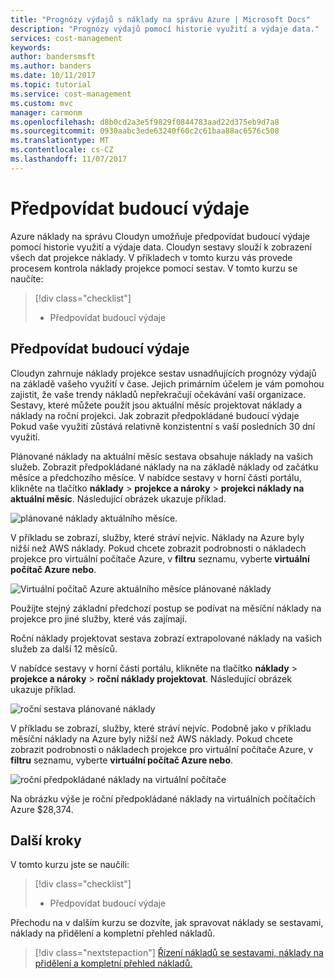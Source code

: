 ```yaml
---
title: "Prognózy výdajů s náklady na správu Azure | Microsoft Docs"
description: "Prognózy výdajů pomocí historie využití a výdaje data."
services: cost-management
keywords: 
author: bandersmsft
ms.author: banders
ms.date: 10/11/2017
ms.topic: tutorial
ms.service: cost-management
ms.custom: mvc
manager: carmonm
ms.openlocfilehash: d8b0cd2a3e5f9829f0844783aad22d375eb9d7a8
ms.sourcegitcommit: 0930aabc3ede63240f60c2c61baa88ac6576c508
ms.translationtype: MT
ms.contentlocale: cs-CZ
ms.lasthandoff: 11/07/2017
---
```

# <a name="forecast-future-spending"></a>Předpovídat budoucí výdaje

Azure náklady na správu Cloudyn umožňuje předpovídat budoucí výdaje pomocí historie využití a výdaje data. Cloudyn sestavy slouží k zobrazení všech dat projekce náklady. V příkladech v tomto kurzu vás provede procesem kontrola náklady projekce pomocí sestav. V tomto kurzu se naučíte:

> [!div class="checklist"]
> * Předpovídat budoucí výdaje

## <a name="forecast-future-spending"></a>Předpovídat budoucí výdaje

Cloudyn zahrnuje náklady projekce sestav usnadňujících prognózy výdajů na základě vašeho využití v čase. Jejich primárním účelem je vám pomohou zajistit, že vaše trendy nákladů nepřekračují očekávání vaší organizace. Sestavy, které můžete použít jsou aktuální měsíc projektovat náklady a náklady na roční projekci. Jak zobrazit předpokládané budoucí výdaje Pokud vaše využití zůstává relativně konzistentní s vaší posledních 30 dní využití.

Plánované náklady na aktuální měsíc sestava obsahuje náklady na vašich služeb. Zobrazit předpokládané náklady na na základě náklady od začátku měsíce a předchozího měsíce. V nabídce sestavy v horní části portálu, klikněte na tlačítko **náklady** > **projekce a nároky** > **projekci náklady na aktuální měsíc**. Následující obrázek ukazuje příklad.

![plánované náklady aktuálního měsíce.](./media/tutorial-forecast-spending/project-month01.png)

V příkladu se zobrazí, služby, které stráví nejvíc. Náklady na Azure byly nižší než AWS náklady. Pokud chcete zobrazit podrobnosti o nákladech projekce pro virtuální počítače Azure, v **filtru** seznamu, vyberte **virtuální počítač Azure nebo**.

![Virtuální počítač Azure aktuálního měsíce plánované náklady](./media/tutorial-forecast-spending/project-month02.png)

Použijte stejný základní předchozí postup se podívat na měsíční náklady na projekce pro jiné služby, které vás zajímají.

Roční náklady projektovat sestava zobrazí extrapolované náklady na vašich služeb za další 12 měsíců.

V nabídce sestavy v horní části portálu, klikněte na tlačítko **náklady** > **projekce a nároky** > **roční náklady projektovat**. Následující obrázek ukazuje příklad.

![roční sestava plánované náklady](./media/tutorial-forecast-spending/project-annual01.png)

V příkladu se zobrazí, služby, které stráví nejvíc. Podobně jako v příkladu měsíční náklady na Azure byly nižší než AWS náklady. Pokud chcete zobrazit podrobnosti o nákladech projekce pro virtuální počítače Azure, v **filtru** seznamu, vyberte **virtuální počítač Azure nebo**.

![roční předpokládané náklady na virtuální počítače](./media/tutorial-forecast-spending/project-annual02.png)

Na obrázku výše je roční předpokládané náklady na virtuálních počítačích Azure $28,374.

## <a name="next-steps"></a>Další kroky

V tomto kurzu jste se naučili:

> [!div class="checklist"]
> * Předpovídat budoucí výdaje


Přechodu na v dalším kurzu se dozvíte, jak spravovat náklady se sestavami, náklady na přidělení a kompletní přehled nákladů.

> [!div class="nextstepaction"]
> [Řízení nákladů se sestavami, náklady na přidělení a kompletní přehled nákladů.](tutorial-manage-costs.md)
